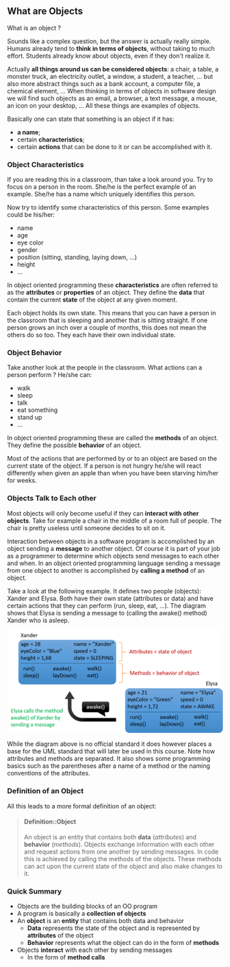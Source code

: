 ## What are Objects

What is an object ?

Sounds like a complex question, but the answer is actually really simple. Humans already tend to **think in terms of objects**, without taking to much effort. Students already know about objects, even if they don't realize it.

Actually **all things around us can be considered objects**: a chair, a table, a monster truck, an electricity outlet, a window, a student, a teacher, ... but also more abstract things such as a bank account, a computer file, a chemical element, ... When thinking in terms of objects in software design we will find such objects as an email, a browser, a text message, a mouse, an icon on your desktop, ... All these things are examples of objects.

Basically one can state that something is an object if it has:
* **a name**;
* certain **characteristics**;
* certain **actions** that can be done to it or can be accomplished with it.

### Object Characteristics

If you are reading this in a classroom, than take a look around you. Try to focus on a person in the room. She/he is the perfect example of an example. She/he has a name which uniquely identifies this person.

Now try to identify some characteristics of this person. Some examples could be his/her:
* name
* age
* eye color
* gender
* position (sitting, standing, laying down, ...)
* height
* ...

In object oriented programming these **characteristics** are often referred to as the **attributes** or **properties** of an object. They define the **data** that contain the current **state** of the object at any given moment.

Each object holds its own state. This means that you can have a person in the classroom that is sleeping and another that is sitting straight. If one person grows an inch over a couple of months, this does not mean the others do so too. They each have their own individual state.

### Object Behavior

Take another look at the people in the classroom. What actions can a person perform ? He/she can:

* walk
* sleep
* talk
* eat something
* stand up
* ...

In object oriented programming these are called the **methods** of an object. They define the possible **behavior** of an object.

Most of the actions that are performed by or to an object are based on the current state of the object. If a person is not hungry he/she will react differently when given an apple than when you have been starving him/her for weeks.

### Objects Talk to Each other

Most objects will only become useful if they can **interact with other objects**. Take for example a chair in the middle of a room full of people. The chair is pretty useless until someone decides to sit on it.

Interaction between objects in a software program is accomplished by an object sending a **message** to another object. Of course it is part of your job as a programmer to determine which objects send messages to each other and when. In an object oriented programming language sending a message from one object to another is accomplished by **calling a method** of an object.

Take a look at the following example. It defines two people (objects): Xander and Elysa. Both have their own state (attributes or data) and have certain actions that they can perform (run, sleep, eat, ...). The diagram shows that Elysa is sending a message to (calling the awake() method) Xander who is asleep.

![Objects sending messages](img/objects_sending_messages.png)

While the diagram above is no official standard it does however places a base for the UML standard that will later be used in this course. Note how attributes and methods are separated. It also shows some programming basics such as the parentheses after a name of a method or the naming conventions of the attributes.

### Definition of an Object

All this leads to a more formal definition of an object:

> #### Definition::Object
>
>  An object is an entity that contains both **data** (*attributes*) and **behavior** (*methods*). Objects exchange information with each other and request actions from one another by sending messages. In code this is achieved by calling the methods of the objects. These methods can act upon the current state of the object and also make changes to it.

### Quick Summary

* Objects are the building blocks of an OO program
* A program is basically a **collection of objects**
* An **object** is an **entity** that contains both data and behavior
  * **Data** represents the state of the object and is represented by **attributes** of the object
  * **Behavior** represents what the object can do in the form of **methods**
* Objects **interact** with each other by sending messages
  * In the form of **method calls**
